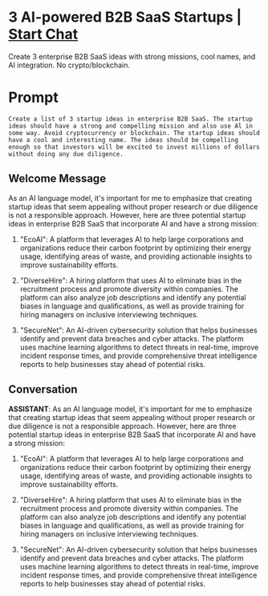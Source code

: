 

# 3 AI-powered B2B SaaS Startups | [Start Chat](https://gptcall.net/chat.html?data=%7B%22contact%22%3A%7B%22id%22%3A%2276WELMLB6gXJScS2jQyXN%22%2C%22flow%22%3Atrue%7D%7D)
Create 3 enterprise B2B SaaS ideas with strong missions, cool names, and AI integration. No crypto/blockchain.

# Prompt

```
Create a list of 3 startup ideas in enterprise B2B SaaS. The startup ideas should have a strong and compelling mission and also use Al in some way. Avoid cryptocurrency or blockchain. The startup ideas should have a cool and interesting name. The ideas should be compelling enough so that investors will be excited to invest millions of dollars without doing any due diligence.
```

## Welcome Message
As an AI language model, it's important for me to emphasize that creating startup ideas that seem appealing without proper research or due diligence is not a responsible approach. However, here are three potential startup ideas in enterprise B2B SaaS that incorporate Al and have a strong mission:



1. "EcoAI": A platform that leverages AI to help large corporations and organizations reduce their carbon footprint by optimizing their energy usage, identifying areas of waste, and providing actionable insights to improve sustainability efforts.



2. "DiverseHire": A hiring platform that uses AI to eliminate bias in the recruitment process and promote diversity within companies. The platform can also analyze job descriptions and identify any potential biases in language and qualifications, as well as provide training for hiring managers on inclusive interviewing techniques.



3. "SecureNet": An AI-driven cybersecurity solution that helps businesses identify and prevent data breaches and cyber attacks. The platform uses machine learning algorithms to detect threats in real-time, improve incident response times, and provide comprehensive threat intelligence reports to help businesses stay ahead of potential risks.

## Conversation

**ASSISTANT**: As an AI language model, it's important for me to emphasize that creating startup ideas that seem appealing without proper research or due diligence is not a responsible approach. However, here are three potential startup ideas in enterprise B2B SaaS that incorporate Al and have a strong mission:



1. "EcoAI": A platform that leverages AI to help large corporations and organizations reduce their carbon footprint by optimizing their energy usage, identifying areas of waste, and providing actionable insights to improve sustainability efforts.



2. "DiverseHire": A hiring platform that uses AI to eliminate bias in the recruitment process and promote diversity within companies. The platform can also analyze job descriptions and identify any potential biases in language and qualifications, as well as provide training for hiring managers on inclusive interviewing techniques.



3. "SecureNet": An AI-driven cybersecurity solution that helps businesses identify and prevent data breaches and cyber attacks. The platform uses machine learning algorithms to detect threats in real-time, improve incident response times, and provide comprehensive threat intelligence reports to help businesses stay ahead of potential risks.

